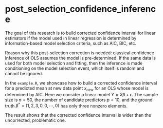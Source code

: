 # post_selection_confidence_inference

The goal of this research is to build corrected confidence interval for linear estimators if the model used in linear regression is determined by information-based model selection criteria, such as AIC, BIC, etc.

Reason why this post-selection correction is needed: classical confidence inference of OLS assumes the model is pre-determined. If the same data is used for both model selection and fitting, then the inference is made conditioning on the model selection event, which itself is random and cannot be ignored.

In the `example.R`, we showcase how to build a corrected confidence interval for a predicted mean at new data point $x_{new}$ for an OLS whose model is determined by AIC. Here we consider a linear model $Y=X\beta+\epsilon$. The sample size is $n=50$, the number of candidate predictors $p=10$, and the ground truth $\beta^*=(1,2,3,0,0,\cdots,0)$ has only three nonzero elements.

The result shows that the corrected confidence interval is wider than the uncorrected, problematic one.
